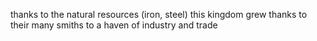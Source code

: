 thanks to the natural resources (iron, steel) this kingdom grew thanks to their many smiths to a haven of industry and trade

